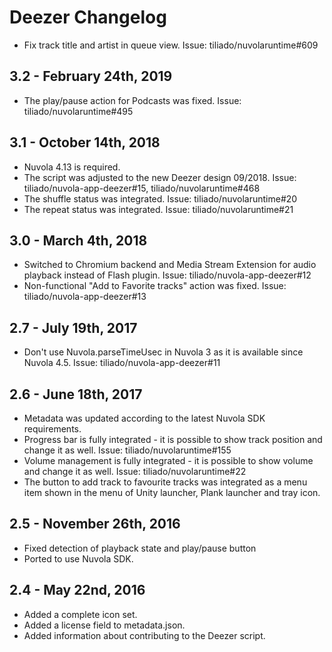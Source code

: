 Deezer Changelog
================

  * Fix track title and artist in queue view. Issue: tiliado/nuvolaruntime#609

3.2 - February 24th, 2019
-------------------------

  * The play/pause action for Podcasts was fixed. Issue: tiliado/nuvolaruntime#495

3.1  - October 14th, 2018
-------------------------

  * Nuvola 4.13 is required.
  * The script was adjusted to the new Deezer design 09/2018.
    Issue: tiliado/nuvola-app-deezer#15, tiliado/nuvolaruntime#468
  * The shuffle status was integrated. Issue: tiliado/nuvolaruntime#20
  * The repeat status was integrated. Issue: tiliado/nuvolaruntime#21

3.0 - March 4th, 2018
---------------------

  * Switched to Chromium backend and Media Stream Extension for audio playback instead of Flash plugin.
    Issue: tiliado/nuvola-app-deezer#12
  * Non-functional "Add to Favorite tracks" action was fixed. Issue: tiliado/nuvola-app-deezer#13

2.7 - July 19th, 2017
---------------------

  * Don't use Nuvola.parseTimeUsec in Nuvola 3 as it is available since Nuvola 4.5.
    Issue: tiliado/nuvola-app-deezer#11

2.6 - June 18th, 2017
---------------------

  * Metadata was updated according to the latest Nuvola SDK requirements.
  * Progress bar is fully integrated - it is possible to show track position and change it as well.
    Issue: tiliado/nuvolaruntime#155
  * Volume management is fully integrated - it is possible to show volume and change it as well.
    Issue: tiliado/nuvolaruntime#22
  * The button to add track to favourite tracks was integrated as a menu item shown in the menu of Unity launcher,
    Plank launcher and tray icon.

2.5 - November 26th, 2016
-------------------------

  * Fixed detection of playback state and play/pause button
  * Ported to use Nuvola SDK.

2.4 - May 22nd, 2016
--------------------

  * Added a complete icon set.
  * Added a license field to metadata.json.
  * Added information about contributing to the Deezer script.
